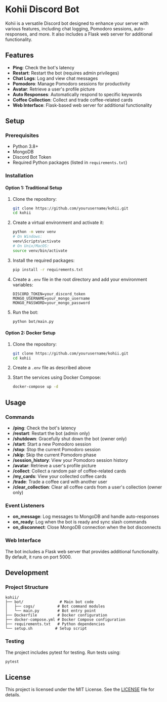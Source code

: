 # Kohii Discord Bot

Kohii is a versatile Discord bot designed to enhance your server with various features, including chat logging, Pomodoro sessions, auto-responses, and more. It also includes a Flask web server for additional functionality.

## Features

- **Ping**: Check the bot's latency
- **Restart**: Restart the bot (requires admin privileges)
- **Chat Logs**: Log and view chat messages
- **Pomodoro**: Manage Pomodoro sessions for productivity
- **Avatar**: Retrieve a user's profile picture
- **Auto Responses**: Automatically respond to specific keywords
- **Coffee Collection**: Collect and trade coffee-related cards
- **Web Interface**: Flask-based web server for additional functionality

## Setup

### Prerequisites

- Python 3.8+
- MongoDB
- Discord Bot Token
- Required Python packages (listed in `requirements.txt`)

### Installation

#### Option 1: Traditional Setup

1. Clone the repository:

   ```sh
   git clone https://github.com/yourusername/kohii.git
   cd kohii
   ```

2. Create a virtual environment and activate it:

   ```sh
   python -m venv venv
   # On Windows:
   venv\Scripts\activate
   # On Unix/MacOS:
   source venv/bin/activate
   ```

3. Install the required packages:

   ```sh
   pip install -r requirements.txt
   ```

4. Create a `.env` file in the root directory and add your environment variables:

   ```env
   DISCORD_TOKEN=your_discord_token
   MONGO_USERNAME=your_mongo_username
   MONGO_PASSWORD=your_mongo_password
   ```

5. Run the bot:
   ```sh
   python bot/main.py
   ```

#### Option 2: Docker Setup

1. Clone the repository:

   ```sh
   git clone https://github.com/yourusername/kohii.git
   cd kohii
   ```

2. Create a `.env` file as described above

3. Start the services using Docker Compose:
   ```sh
   docker-compose up -d
   ```

## Usage

### Commands

- **/ping**: Check the bot's latency
- **/restart**: Restart the bot (admin only)
- **/shutdown**: Gracefully shut down the bot (owner only)
- **/start**: Start a new Pomodoro session
- **/stop**: Stop the current Pomodoro session
- **/skip**: Skip the current Pomodoro phase
- **/session_history**: View your Pomodoro session history
- **/avatar**: Retrieve a user's profile picture
- **/collect**: Collect a random pair of coffee-related cards
- **/my_cards**: View your collected coffee cards
- **/trade**: Trade a coffee card with another user
- **/clear_collection**: Clear all coffee cards from a user's collection (owner only)

### Event Listeners

- **on_message**: Log messages to MongoDB and handle auto-responses
- **on_ready**: Log when the bot is ready and sync slash commands
- **on_disconnect**: Close MongoDB connection when the bot disconnects

### Web Interface

The bot includes a Flask web server that provides additional functionality. By default, it runs on port 5000.

## Development

### Project Structure

```
kohii/
├── bot/                # Main bot code
│   ├── cogs/          # Bot command modules
│   └── main.py        # Bot entry point
├── Dockerfile         # Docker configuration
├── docker-compose.yml # Docker Compose configuration
├── requirements.txt   # Python dependencies
└── setup.sh          # Setup script
```

### Testing

The project includes pytest for testing. Run tests using:

```sh
pytest
```

## License

This project is licensed under the MIT License. See the [LICENSE](LICENSE) file for details.
